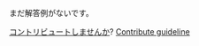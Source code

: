 
まだ解答例がないです。

[コントリビュートしませんか](https://github.com/BFEdev/BFE.dev-solutions/blob/main/question/what-does-header-connection-keep-alive-do_ja.md)?  [Contribute guideline](https://github.com/BFEdev/BFE.dev-solutions#how-to-contribute)
